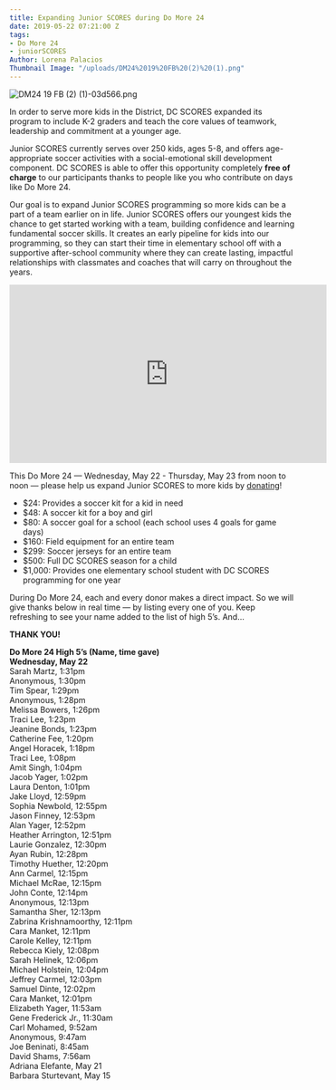 ```yaml
---
title: Expanding Junior SCORES during Do More 24
date: 2019-05-22 07:21:00 Z
tags:
- Do More 24
- juniorSCORES
Author: Lorena Palacios
Thumbnail Image: "/uploads/DM24%2019%20FB%20(2)%20(1).png"
---
```


![DM24 19 FB (2) (1)-03d566.png](/uploads/DM24%2019%20FB%20(2)%20(1)-03d566.png)

In order to serve more kids in the District, DC SCORES expanded its program to include K-2 graders and teach the core values of teamwork, leadership and commitment at a younger age.
 
Junior SCORES currently serves over 250 kids, ages 5-8, and offers age-appropriate soccer activities with a social-emotional skill development component. DC SCORES is able to offer this opportunity completely **free of charge** to our participants thanks to people like you who contribute on days like Do More 24. 




 
Our goal is to expand Junior SCORES programming so more kids can be a part of a team earlier on in life. Junior SCORES offers our youngest kids the chance to get started working with a team, building confidence and learning fundamental soccer skills. It creates an early pipeline for kids into our programming, so they can start their time in elementary school off with a supportive after-school community where they can create lasting, impactful relationships with classmates and coaches that will carry on throughout the years. 

<iframe width="560" height="315" src="https://www.youtube.com/embed/KhUXgJe0Igg" frameborder="0" allow="accelerometer; autoplay; encrypted-media; gyroscope; picture-in-picture" allowfullscreen></iframe>

This Do More 24 — Wednesday, May 22 - Thursday, May 23 from noon to noon — please help us expand Junior SCORES to more kids by [donating](http://bit.ly/dm24SCORES)!
 
* $24: Provides a soccer kit for a kid in need
* $48: A soccer kit for a boy and girl
* $80: A soccer goal for a school (each school uses 4 goals for game days)
* $160: Field equipment for an entire team
* $299: Soccer jerseys for an entire team
* $500: Full DC SCORES season for a child
* $1,000: Provides one elementary school student with DC SCORES programming for one year

During Do More 24, each and every donor makes a direct impact. So we will give thanks below in real time — by listing every one of you. Keep refreshing to see your name added to the list of high 5’s. And…
 
**THANK YOU!**
 
**Do More 24 High 5’s (Name, time gave)** <br>
**Wednesday, May 22** <br>
Sarah Martz, 1:31pm <br>
Anonymous, 1:30pm <br>
Tim Spear, 1:29pm <br>
Anonymous, 1:28pm <br>
Melissa Bowers, 1:26pm <br>
Traci Lee, 1:23pm <br>
Jeanine Bonds, 1:23pm <br>
Catherine Fee, 1:20pm <br>
Angel Horacek, 1:18pm <br>
Traci Lee, 1:08pm <br>
Amit Singh, 1:04pm <br>
Jacob Yager, 1:02pm <br>
Laura Denton, 1:01pm <br>
Jake Lloyd, 12:59pm <br>
Sophia Newbold, 12:55pm <br>
Jason Finney, 12:53pm <br>
Alan Yager, 12:52pm <br>
Heather Arrington, 12:51pm <br>
Laurie Gonzalez, 12:30pm <br>
Ayan Rubin, 12:28pm <br>
Timothy Huether, 12:20pm <br>
Ann Carmel, 12:15pm <br>
Michael McRae, 12:15pm <br>
John Conte, 12:14pm <br>
Anonymous, 12:13pm <br>
Samantha Sher, 12:13pm <br>
Zabrina Krishnamoorthy, 12:11pm <br>
Cara Manket, 12:11pm <br>
Carole Kelley, 12:11pm <br>
Rebecca Kiely, 12:08pm <br>
Sarah Helinek, 12:06pm <br>
Michael Holstein, 12:04pm <br>
Jeffrey Carmel, 12:03pm <br>
Samuel Dinte, 12:02pm <br>
Cara Manket, 12:01pm <br>
Elizabeth Yager, 11:53am <br>
Gene Frederick Jr., 11:30am <br>
Carl Mohamed, 9:52am <br>
Anonymous, 9:47am <br>
Joe Beninati, 8:45am <br>
David Shams, 7:56am <br>
Adriana Elefante, May 21 <br>
Barbara Sturtevant, May 15 <br>